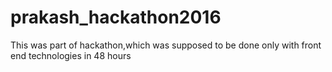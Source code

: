 # prakash_hackathon2016
This was part of hackathon,which was supposed to be done only with front end technologies in 48 hours
